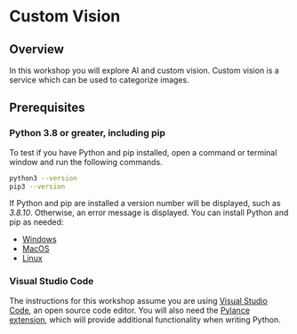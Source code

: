 # Custom Vision

## Overview

In this workshop you will explore AI and custom vision. Custom vision is a service which can be used to categorize images.

## Prerequisites

### Python 3.8 or greater, including pip

To test if you have Python and pip installed, open a command or terminal window and run the following commands.

```bash
python3 --version
pip3 --version
```

If Python and pip are installed a version number will be displayed, such as *3.8.10*. Otherwise, an error message is displayed. You can install Python and pip as needed:

- [Windows](https://docs.microsoft.com/windows/python/beginners#install-python)
- [MacOS](https://www.python.org/downloads/macos/)
- [Linux](https://packaging.python.org/guides/installing-using-linux-tools/)

### Visual Studio Code

The instructions for this workshop assume you are using [Visual Studio Code](https://code.visualstudio.com), an open source code editor. You will also need the [Pylance extension](https://marketplace.visualstudio.com/items?itemName=ms-python.vscode-pylance), which will provide additional functionality when writing Python.
